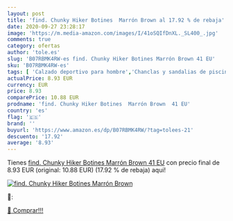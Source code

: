 ```yaml
---
layout: post
title: 'find. Chunky Hiker Botines  Marrón Brown al 17.92 % de rebaja'
date: 2020-09-27 23:28:17
image: 'https://m.media-amazon.com/images/I/41oSQIfDnXL._SL400_.jpg'
comments: true
category: ofertas
author: 'tole.es'
slug: 'B07RBMK4RW-es find. Chunky Hiker Botines Marrón Brown 41 EU'
sku: 'B07RBMK4RW-es'
tags: [ 'Calzado deportivo para hombre','Chanclas y sandalias de piscina para hombre','Sandalias de vestir para hombre','Zapatillas y calzado deportivo para hombre','Zapatos','Zapatos para hombre','Zapatos y complementos','botines', ]
actualPrice: 8.93 EUR
currency: EUR
price: 8.93
comparePrice: 10.88 EUR
prodname: 'find. Chunky Hiker Botines  Marrón Brown  41 EU'
country: 'es'
flag: '🇪🇸'
brand: ''
buyurl: 'https://www.amazon.es/dp/B07RBMK4RW/?tag=tolees-21'
descuento: '17.92'
average: '8.93'
---
```


Tienes [find. Chunky Hiker Botines  Marrón Brown  41 EU](https://www.amazon.es/dp/B07RBMK4RW/?tag=tolees-21) con precio final de  8.93 EUR (original: 10.88 EUR) (17.92 %  de rebaja) aqui!

[![find. Chunky Hiker Botines  Marrón Brown](https://m.media-amazon.com/images/I/41oSQIfDnXL._SL400_.jpg)](https://www.amazon.es/dp/B07RBMK4RW/?tag=tolees-21)

🔎:


[🛒 Comprar!!!](https://www.amazon.es/dp/B07RBMK4RW/?tag=tolees-21)
